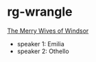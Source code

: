 # rg-wrangle

[The Merry Wives of Windsor](http://shakespeare.mit.edu/merry_wives/full.html)

- speaker 1: Emilia
- speaker 2: Othello

